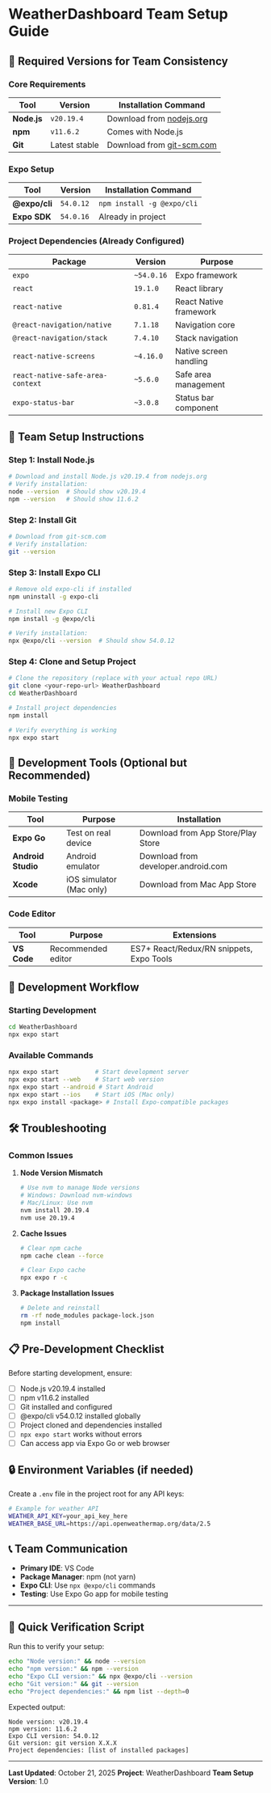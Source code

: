 # WeatherDashboard Team Setup Guide

## 🎯 Required Versions for Team Consistency

### Core Requirements

| Tool | Version | Installation Command |
|------|---------|---------------------|
| **Node.js** | `v20.19.4` | Download from [nodejs.org](https://nodejs.org/) |
| **npm** | `v11.6.2` | Comes with Node.js |
| **Git** | Latest stable | Download from [git-scm.com](https://git-scm.com/) |

### Expo Setup

| Tool | Version | Installation Command |
|------|---------|---------------------|
| **@expo/cli** | `54.0.12` | `npm install -g @expo/cli` |
| **Expo SDK** | `54.0.16` | Already in project |

### Project Dependencies (Already Configured)

| Package | Version | Purpose |
|---------|---------|---------|
| `expo` | `~54.0.16` | Expo framework |
| `react` | `19.1.0` | React library |
| `react-native` | `0.81.4` | React Native framework |
| `@react-navigation/native` | `7.1.18` | Navigation core |
| `@react-navigation/stack` | `7.4.10` | Stack navigation |
| `react-native-screens` | `~4.16.0` | Native screen handling |
| `react-native-safe-area-context` | `~5.6.0` | Safe area management |
| `expo-status-bar` | `~3.0.8` | Status bar component |

## 🚀 Team Setup Instructions

### Step 1: Install Node.js
```bash
# Download and install Node.js v20.19.4 from nodejs.org
# Verify installation:
node --version  # Should show v20.19.4
npm --version   # Should show 11.6.2
```

### Step 2: Install Git
```bash
# Download from git-scm.com
# Verify installation:
git --version
```

### Step 3: Install Expo CLI
```bash
# Remove old expo-cli if installed
npm uninstall -g expo-cli

# Install new Expo CLI
npm install -g @expo/cli

# Verify installation:
npx @expo/cli --version  # Should show 54.0.12
```

### Step 4: Clone and Setup Project
```bash
# Clone the repository (replace with your actual repo URL)
git clone <your-repo-url> WeatherDashboard
cd WeatherDashboard

# Install project dependencies
npm install

# Verify everything is working
npx expo start
```

## 📱 Development Tools (Optional but Recommended)

### Mobile Testing
| Tool | Purpose | Installation |
|------|---------|--------------|
| **Expo Go** | Test on real device | Download from App Store/Play Store |
| **Android Studio** | Android emulator | Download from developer.android.com |
| **Xcode** | iOS simulator (Mac only) | Download from Mac App Store |

### Code Editor
| Tool | Purpose | Extensions |
|------|---------|------------|
| **VS Code** | Recommended editor | ES7+ React/Redux/RN snippets, Expo Tools |

## 🔄 Development Workflow

### Starting Development
```bash
cd WeatherDashboard
npx expo start
```

### Available Commands
```bash
npx expo start          # Start development server
npx expo start --web    # Start web version
npx expo start --android # Start Android
npx expo start --ios    # Start iOS (Mac only)
npx expo install <package> # Install Expo-compatible packages
```

## 🛠️ Troubleshooting

### Common Issues

1. **Node Version Mismatch**
   ```bash
   # Use nvm to manage Node versions
   # Windows: Download nvm-windows
   # Mac/Linux: Use nvm
   nvm install 20.19.4
   nvm use 20.19.4
   ```

2. **Cache Issues**
   ```bash
   # Clear npm cache
   npm cache clean --force
   
   # Clear Expo cache
   npx expo r -c
   ```

3. **Package Installation Issues**
   ```bash
   # Delete and reinstall
   rm -rf node_modules package-lock.json
   npm install
   ```

## 📋 Pre-Development Checklist

Before starting development, ensure:

- [ ] Node.js v20.19.4 installed
- [ ] npm v11.6.2 installed  
- [ ] Git installed and configured
- [ ] @expo/cli v54.0.12 installed globally
- [ ] Project cloned and dependencies installed
- [ ] `npx expo start` works without errors
- [ ] Can access app via Expo Go or web browser

## 🔒 Environment Variables (if needed)

Create a `.env` file in the project root for any API keys:
```bash
# Example for weather API
WEATHER_API_KEY=your_api_key_here
WEATHER_BASE_URL=https://api.openweathermap.org/data/2.5
```

## 📞 Team Communication

- **Primary IDE**: VS Code
- **Package Manager**: npm (not yarn)
- **Expo CLI**: Use `npx @expo/cli` commands
- **Testing**: Use Expo Go app for mobile testing

---

## 🎯 Quick Verification Script

Run this to verify your setup:
```bash
echo "Node version:" && node --version
echo "npm version:" && npm --version  
echo "Expo CLI version:" && npx @expo/cli --version
echo "Git version:" && git --version
echo "Project dependencies:" && npm list --depth=0
```

Expected output:
```
Node version: v20.19.4
npm version: 11.6.2
Expo CLI version: 54.0.12
Git version: git version X.X.X
Project dependencies: [list of installed packages]
```

---

**Last Updated**: October 21, 2025
**Project**: WeatherDashboard
**Team Setup Version**: 1.0